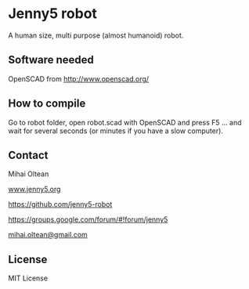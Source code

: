 # Jenny5 robot

A human size, multi purpose (almost humanoid) robot.

## Software needed

OpenSCAD from http://www.openscad.org/

## How to compile

Go to robot folder, open robot.scad with OpenSCAD and press F5 ... and wait for several seconds (or minutes if you have a slow computer).

## Contact

Mihai Oltean

www.jenny5.org

https://github.com/jenny5-robot

https://groups.google.com/forum/#!forum/jenny5

mihai.oltean@gmail.com


## License

MIT License